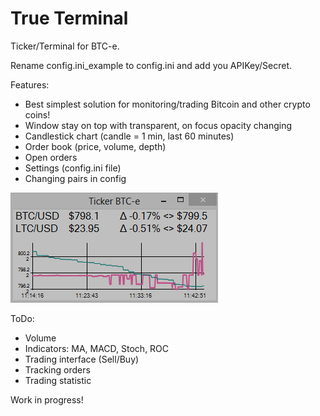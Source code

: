 True Terminal
===========
Ticker/Terminal for BTC-e.

Rename config.ini_example to config.ini and add you APIKey/Secret.

Features:
- Best simplest solution for monitoring/trading Bitcoin and other crypto coins!
- Window stay on top with transparent, on focus opacity changing
- Candlestick chart (candle = 1 min, last 60 minutes)
- Order book (price, volume, depth)
- Open orders
- Settings (config.ini file)
- Changing pairs in config

![Alt text](Screenshot.png "Screenshot")

ToDo:
- Volume
- Indicators: MA, MACD, Stoch, ROC
- Trading interface (Sell/Buy)
- Tracking orders
- Trading statistic

Work in progress!
